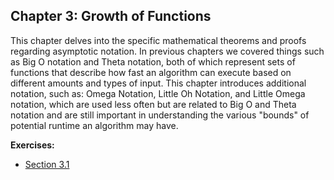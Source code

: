 ## Chapter 3: Growth of Functions

This chapter delves into the specific mathematical theorems and proofs regarding asymptotic notation. In previous chapters we covered things such as Big O notation and Theta notation, both of which represent sets of functions that describe how fast an algorithm can execute based on different amounts and types of input. This chapter introduces additional notation, such as: Omega Notation, Little Oh Notation, and Little Omega notation, which are used less often but are related to Big O and Theta notation and are still important in understanding the various "bounds" of potential runtime an algorithm may have.

**Exercises:**
- [Section 3.1](https://github.com/hillmandj/clrs-algorithms/blob/master/ch-3/3.1.md)
